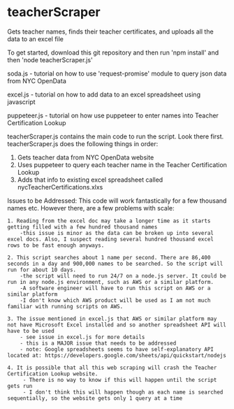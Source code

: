 # teacherScraper
Gets teacher names, finds their teacher certificates, and uploads all the data to an excel file

To get started, download this git repository and then run 'npm install' and then 'node teacherScraper.js'

soda.js - tutorial on how to use 'request-promise' module to query json data from NYC OpenData

excel.js - tutorial on how to add data to an excel spreadsheet using javascript

puppeteer.js - tutorial on how use puppeteer to enter names into Teacher Certification Lookup

teacherScraper.js contains the main code to run the script.  Look there first. 
teacherScraper.js does the following things in order:
  1. Gets teacher data from NYC OpenData website
  2. Uses puppeteer to query each teacher name in the Teacher Certification Lookup
  3. Adds that info to existing excel spreadsheet called nycTeacherCertifications.xlxs

  
  Issues to be Addressed:
  This code will work fantastically for a few thousand names etc. However there, are a few problems with scale:
    
    1. Reading from the excel doc may take a longer time as it starts getting filled with a few hundred thousand names
        -this issue is minor as the data can be broken up into several excel docs. Also, I suspect reading several hundred thousand excel rows to be fast enough anyways.
        
    2. This script searches about 1 name per second. There are 86,400 seconds in a day and 900,000 names to be searched. So the script will run for about 10 days.
        -the script will need to run 24/7 on a node.js server. It could be run in any node.js environment, such as AWS or a similar platform.
        -A software engineer will have to run this script on AWS or a similar platform
        -I don't know which AWS product will be used as I am not much familiar with running scripts on AWS.
    
    3. The issue mentioned in excel.js that AWS or similar platform may not have Microsoft Excel installed and so another spreadsheet API will have to be used
        - see issue in excel.js for more details
        - this is a MAJOR issue that needs to be addressed
        - note: Google spreadsheets seems to have self-explanatory API located at: https://developers.google.com/sheets/api/quickstart/nodejs
    
    4. It is possible that all this web scraping will crash the Teacher Certification Lookup website.
         - There is no way to know if this will happen until the script gets run
         - I don't think this will happen though as each name is searched sequentially, so the website gets only 1 query at a time
